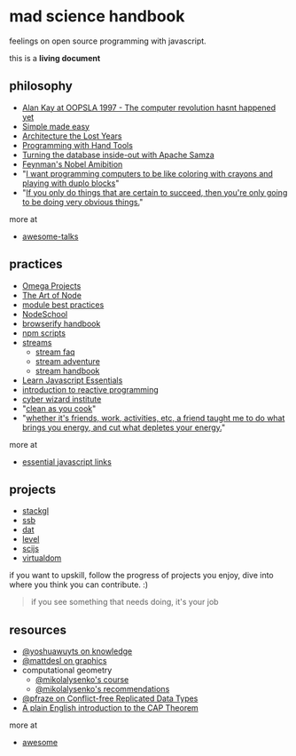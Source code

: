 # mad science handbook

feelings on open source programming with javascript.

this is a **living document**

## philosophy

- [Alan Kay at OOPSLA 1997 - The computer revolution hasnt happened yet](https://www.youtube.com/watch?v=oKg1hTOQXoY)
- [Simple made easy](http://www.infoq.com/presentations/Simple-Made-Easy)
- [Architecture the Lost Years](http://www.confreaks.com/videos/759-rubymidwest2011-keynote-architecture-the-lost-years)
- [Programming with Hand Tools](https://www.youtube.com/watch?v=ShEez0JkOFw)
- [Turning the database inside-out with Apache Samza](http://www.confluent.io/blog/turning-the-database-inside-out-with-apache-samza/)
- [Feynman's Nobel Amibition](http://www.physics.ohio-state.edu/~kilcup/262/feynman.html)
- "[I want programming computers to be like coloring with crayons and playing with duplo blocks](https://news.ycombinator.com/item?id=4310723)"
- "[If you only do things that are certain to succeed, then you're only going to be doing very obvious things.](https://twitter.com/wjagodfrey/status/659274018478886912)"

more at

- [awesome-talks](https://github.com/JanVanRyswyck/awesome-talks)

## practices

- [Omega Projects](https://twitter.com/willowbl00/status/652174481444638724)
- [The Art of Node](https://github.com/maxogden/art-of-node#the-art-of-node)
- [module best practices](https://github.com/mattdesl/module-best-practices)
- [NodeSchool](http://nodeschool.io/)
- [browserify handbook](https://github.com/substack/browserify-handbook)
- [npm scripts](http://substack.net/task_automation_with_npm_run)
- [streams](https://nodejs.org/api/stream.html)
  - [stream faq](https://github.com/stephenplusplus/stream-faqs)
  - [stream adventure](https://github.com/substack/stream-adventure)
  - [stream handbook](https://github.com/substack/stream-handbook)
- [Learn Javascript Essentials](https://medium.com/javascript-scene/learn-javascript-b631a4af11f2#.s4jzy3gzu)
- [introduction to reactive programming](https://gist.github.com/staltz/868e7e9bc2a7b8c1f754)
- [cyber wizard institute](https://www.youtube.com/channel/UCzDHOdHNitu70iiva25rV7w)
- "[clean as you cook](https://twitter.com/dominictarr/status/640678314168848384)"
- "[whether it's friends, work, activities, etc, a friend taught me to do what brings you energy, and cut what depletes your energy.](https://twitter.com/ahdinosaur/status/647352127916916736)"


more at

- [essential javascript links](https://github.com/ericelliott/essential-javascript-links)

## projects

- [stackgl](http://stack.gl/)
- [ssb](https://github.com/ssbc/docs)
- [dat](https://github.com/maxogden/dat)
- [level](https://github.com/level)
- [scijs](https://github.com/scijs)
- [virtualdom](https://github.com/Matt-Esch/virtual-dom)

if you want to upskill, follow the progress of projects you enjoy, dive into where you think you can contribute. :)

> if you see something that needs doing, it's your job

## resources

- [@yoshuawuyts on knowledge](https://github.com/yoshuawuyts/knowledge)
- [@mattdesl on graphics](https://github.com/mattdesl/graphics-resources)
- computational geometry
  - [@mikolalysenko's course](https://www.youtube.com/playlist?list=PLESnaHRvLM-72xIXf8dL2EOqN8UgAZMj7)
  - [@mikolalysenko's recommendations](https://github.com/mikolalysenko/ama/issues/10)
- [@pfraze on Conflict-free Replicated Data Types](https://github.com/pfraze/crdt_notes)
- [A plain English introduction to the CAP Theorem](http://ksat.me/a-plain-english-introduction-to-cap-theorem/)

more at

- [awesome](https://github.com/sindresorhus/awesome)
